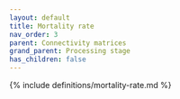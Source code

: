 ```yaml
---
layout: default
title: Mortality rate
nav_order: 3
parent: Connectivity matrices
grand_parent: Processing stage
has_children: false
---
```

{% include definitions/mortality-rate.md %}
